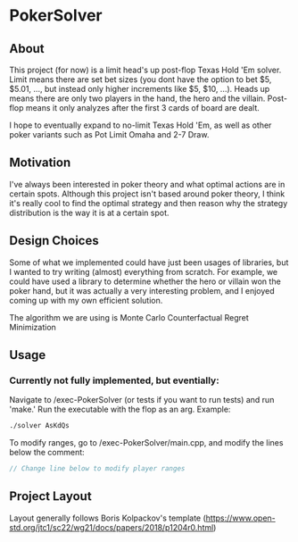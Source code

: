 # PokerSolver

## About
This project (for now) is a limit head's up post-flop Texas Hold 'Em solver. Limit means there are set bet sizes (you dont have the option to bet $5, $5.01, ..., but instead only higher increments like $5, $10, ...). Heads up means there are only two players in the hand, the hero and the villain. Post-flop means it only analyzes after the first 3 cards of board are dealt. 

I hope to eventually expand to no-limit Texas Hold 'Em, as well as other poker variants such as Pot Limit Omaha and 2-7 Draw.

## Motivation
I've always been interested in poker theory and what optimal actions are in certain spots. Although this project isn't based around poker theory, I think it's really cool to find the optimal strategy and then reason why the strategy distribution is the way it is at a certain spot.

## Design Choices
Some of what we implemented could have just been usages of libraries, but I wanted to try writing (almost) everything from scratch. For example, we could have used a library to determine whether the hero or villain won the poker hand, but it was actually a very interesting problem, and I enjoyed coming up with my own efficient solution.

The algorithm we are using is Monte Carlo Counterfactual Regret Minimization
## Usage

### Currently not fully implemented, but eventially:

Navigate to /exec-PokerSolver (or tests if you want to run tests) and run 'make.' Run the executable with the flop as an arg. Example:
```bash
./solver AsKdQs
```

To modify ranges, go to /exec-PokerSolver/main.cpp, and modify the lines below the comment:
```c++
// Change line below to modify player ranges
```

## Project Layout
Layout generally follows Boris Kolpackov's template (https://www.open-std.org/jtc1/sc22/wg21/docs/papers/2018/p1204r0.html)